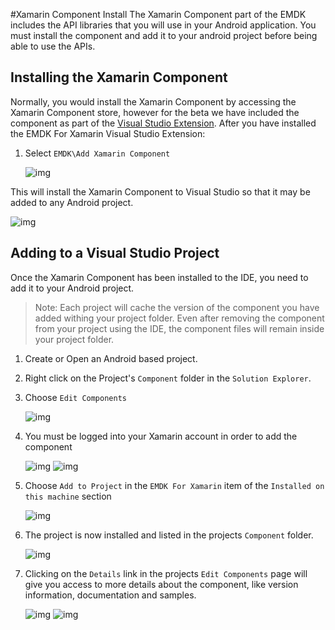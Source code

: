 #Xamarin Component Install
The Xamarin Component part of the EMDK includes the API libraries that you will use in your Android application. You must install the component and add it to your android project before being able to use the APIs.

## Installing the Xamarin Component
Normally, you would install the Xamarin Component by accessing the Xamarin Component store, however for the beta we have included the component as part of the [Visual Studio Extension](../guide/vs/setup). After you have installed the EMDK For Xamarin Visual Studio Extension:

1. Select `EMDK\Add Xamarin Component`

	![img](images/vs/install-component.png)

This will install the Xamarin Component to Visual Studio so that it may be added to any Android project.

![img](images/vs/install-component-installed.png)

## Adding to a Visual Studio Project
Once the Xamarin Component has been installed to the IDE, you need to add it to your Android project.

> Note: Each project will cache the version of the component you have added withing your project folder. Even after removing the component from your project using the IDE, the component files will remain inside your project folder. 

1. Create or Open an Android based project.
2. Right click on the Project's `Component` folder in the `Solution Explorer`.
3. Choose `Edit Components`

	![img](images/vs/edit-components.png)
4. You must be logged into your Xamarin account in order to add the component	

	![img](images/component/login.png)
	![img](images/component/login-complete.png)

5. Choose `Add to Project` in the `EMDK For Xamarin` item of the `Installed on this machine` section

	![img](images/component/add.png)

6. The project is now installed and listed in the projects `Component` folder.

	![img](images/component/installed.png)

7. Clicking on the `Details` link in the projects `Edit Components` page will give you access to more details about the component, like version information, documentation and samples.

	![img](images/component/details-button.png)
	![img](images/component/details.png)


